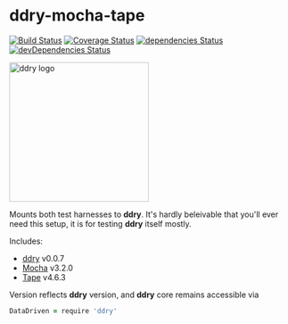 # ddry-mocha-tape

[![Build Status](https://travis-ci.org/ddry/ddry-mocha-tape.svg?branch=master)](https://travis-ci.org/ddry/ddry-mocha-tape) [![Coverage Status](https://coveralls.io/repos/github/ddry/ddry-mocha-tape/badge.svg?branch=master)](https://coveralls.io/github/ddry/ddry-mocha-tape?branch=master) [![dependencies Status](https://david-dm.org/ddry/ddry-mocha-tape/status.svg)](https://david-dm.org/ddry/ddry-mocha-tape) [![devDependencies Status](https://david-dm.org/ddry/ddry-mocha-tape/dev-status.svg)](https://david-dm.org/ddry/ddry-mocha-tape?type=dev)

<img src="https://cloud.githubusercontent.com/assets/5163953/22628172/6b91f120-ebe0-11e6-8456-0f5b2dc3a553.png" alt="ddry logo" width="250">

Mounts both test harnesses to **ddry**. It's hardly beleivable that you'll ever need this setup, it is for testing **ddry** itself mostly.

Includes:

- [ddry](https://www.npmjs.com/package/ddry) v0.0.7
- [Mocha](https://www.npmjs.com/package/mocha) v3.2.0
- [Tape](https://www.npmjs.com/package/tape) v4.6.3

Version reflects **ddry** version, and **ddry** core remains accessible via

```coffee
DataDriven = require 'ddry'
```


